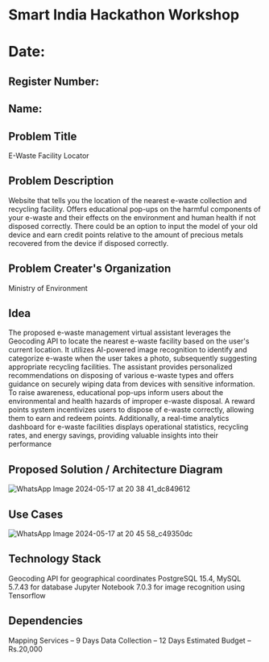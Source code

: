 # Smart India Hackathon Workshop
# Date:
## Register Number:
## Name:
## Problem Title
E-Waste Facility Locator
## Problem Description
Website that tells you the location of the nearest e-waste collection and recycling facility. Offers educational pop-ups on the harmful components of your e-waste and their effects on the environment and human health if not disposed correctly. There could be an option to input the model of your old device and earn credit points relative to the amount of precious metals recovered from the device if disposed correctly.
## Problem Creater's Organization
Ministry of Environment

## Idea
The proposed e-waste management virtual assistant leverages the Geocoding API to locate the nearest e-waste facility based on the user's current location. It utilizes AI-powered image recognition to identify and categorize e-waste when the user takes a photo, subsequently suggesting appropriate recycling facilities. The assistant provides personalized recommendations on disposing of various e-waste types and offers guidance on securely wiping data from devices with sensitive information. To raise awareness, educational pop-ups inform users about the environmental and health hazards of improper e-waste disposal. A reward points system incentivizes users to dispose of e-waste correctly, allowing them to earn and redeem points. Additionally, a real-time analytics dashboard for e-waste facilities displays operational statistics, recycling rates, and energy savings, providing valuable insights into their performance

## Proposed Solution / Architecture Diagram

![WhatsApp Image 2024-05-17 at 20 38 41_dc849612](https://github.com/JAYASREE24032006/SIHPS/assets/144360800/6ae5d909-e4ba-45f7-97fe-72dd97dedde8)

## Use Cases

![WhatsApp Image 2024-05-17 at 20 45 58_c49350dc](https://github.com/JAYASREE24032006/SIHPS/assets/144360800/5b76a514-756a-449e-a733-be51b7f218ef)

## Technology Stack
Geocoding API for geographical coordinates
PostgreSQL 15.4, MySQL 5.7.43 for database
Jupyter Notebook 7.0.3 for image recognition using Tensorflow

## Dependencies
Mapping Services – 9 Days
Data Collection – 12 Days
Estimated Budget – Rs.20,000


